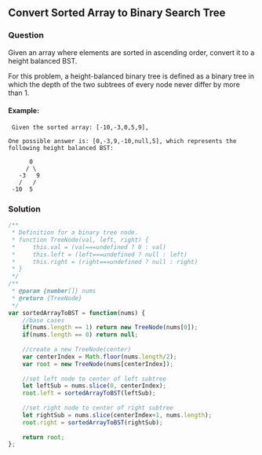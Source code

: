 ## Convert Sorted Array to Binary Search Tree

### Question

Given an array where elements are sorted in ascending order, convert it to a height balanced BST.

For this problem, a height-balanced binary tree is defined as a binary tree in which the depth of the two subtrees of every node never differ by more than 1.

#### Example:
```shell
 Given the sorted array: [-10,-3,0,5,9],

One possible answer is: [0,-3,9,-10,null,5], which represents the following height balanced BST:

      0
     / \
   -3   9
   /   /
 -10  5
```

### Solution
```javascript
/**
 * Definition for a binary tree node.
 * function TreeNode(val, left, right) {
 *     this.val = (val===undefined ? 0 : val)
 *     this.left = (left===undefined ? null : left)
 *     this.right = (right===undefined ? null : right)
 * }
 */
/**
 * @param {number[]} nums
 * @return {TreeNode}
 */
var sortedArrayToBST = function(nums) {
    //base cases
    if(nums.length == 1) return new TreeNode(nums[0]);
    if(nums.length == 0) return null;
    
    //create a new TreeNode(center)
    var centerIndex = Math.floor(nums.length/2);
    var root = new TreeNode(nums[centerIndex]);
    
    //set left node to center of left subtree
    let leftSub = nums.slice(0, centerIndex);
    root.left = sortedArrayToBST(leftSub);
    
    //set right node to center of right subtree
    let rightSub = nums.slice(centerIndex+1, nums.length);
    root.right = sortedArrayToBST(rightSub);
    
    return root;
};
```

